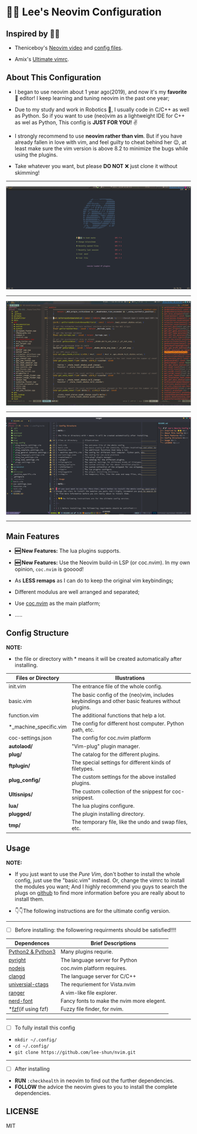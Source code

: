 # 🚀🚀 Lee's Neovim Configuration

## Inspired by 🌟🌟

* Theniceboy's [Neovim video](https://space.bilibili.com/13081489?from=search&seid=9375318644841322836) and [config
  files](https://github.com/theniceboy/nvim).

* Amix's  [Ultimate vimrc](https://github.com/amix/vimrc).

## About This Configuration

* I began to use neovim about 1 year ago(2019), and now it's my **favorite**
🥰 editor! I keep learning and tuning neovim in the past one year; </br>

* Due to my study and work in Robotics 🤖, I usually code in C/C++ as well
as Python. So if you want to use (neo)vim as a lightweight IDE for C++ as wel
as Python, This config is **JUST FOR YOU!** ✌️

* I strongly recommend to use **neovim rather than vim**. But if you have
already fallen in love with vim, and feel guilty to cheat behind her 😉, at
least make sure the vim version is above 8.2 to minimize the bugs while using
the plugins.

* Take whatever you want, but please **DO NOT** ❌ just clone it without
skimming!</br>

---

![screenshot1](./screenshot/screenshot1.png)

---

![screenshot2](./screenshot/screenshot2.png)

---
![screenshot](./screenshot/screenshot.png)

---

## Main Features

* **🆕 New Features:** The lua plugins supports.

* **🆕 New Features:** Use the Neovim build-in LSP (or coc.nvim). In my own opinion, `coc.nvim` is gooood!

* As **LESS remaps** as I can do to keep the original vim keybindings;

* Different modulus are well arranged and separated;

* Use [coc.nvim](https://github.com/neoclide/coc.nvim) as the main platform;

* .....

## Config Structure

**NOTE:**

* the file or directory with * means it will be created automatically after installing.

| Files or Directory     | Illustrations                                                                                    |
|------------------------|--------------------------------------------------------------------------------------------------|
| init.vim               | The entrance file of the whole config.                                                           |
| basic.vim              | The basic config of the (neo)vim, includes keybindings and other basic features without plugins. |
| function.vim           | The additional functions that help a lot.                                                        |
| *_machine_specific.vim | The config for different host computer. Python path, etc.                                        |
| coc-settings.json      | The config for coc.nvim platform                                                                 |
| **autolaod/**          | "Vim-plug" plugin manager.                                                                       |
| **plug/**              | The catalog for the different plugins.                                                           |
| **ftplugin/**          | The special settings for different kinds of filetypes.                                           |
| **plug_config/**       | The custom settings for the above installed plugins.                                             |
| **Ultisnips/**         | The custom collection of the snippest for coc-snippest.                                          |
| **lua/**               | The lua plugins configure.                                                                       |
| **plugged/**          | The plugin installing directory.                                                                  |
| **tmp/**              | The temporary file, like the undo and swap files, etc.                                            |

## Usage

**NOTE:**

* If you just want to use the *Pure Vim*, don't bother to install the whole config, just use the "basic.vim" instead. Or,
change the vimrc to install the modules you want; And I highly recommend you guys to search the plugs on [github](https://github.com)
to find more information before you are really about to install them.

* 👇👇The following instructions are for the ultimate config version.

---

* [ ] Before installing: the followering requirments should be satisfied!!!!

| Dependences                                                  | Brief Descriptions                         |
|--------------------------------------------------------------|--------------------------------------------|
| [Python2 & Python3](https://www.python.org/)                 | Many plugins requrie.                      |
| [pyright](https://github.com/microsoft/pyright)              | The language server for Python             |
| [nodejs](https://nodejs.org/en/)                             | coc.nvim platform requires.                |
| [clangd](http://clangd.llvm.org/installation.html)           | The language server for C/C++              |
| [universial-ctags](https://github.com/universal-ctags/ctags) | The requriement for Vista.nvim             |
| [ranger](https://github.com/ranger/ranger)                   | A vim-like file explorer.                  |
| [nerd-font](https://github.com/ryanoasis/nerd-fonts)         | Fancy fonts to make the nvim more elegent. |
| \*[fzf](https://github.com/junegunn/fzf)(if using fzf)       | Fuzzy file finder, for nvim.               |

---

* [ ] To fully install this config

* `mkdir ~/.config/`
* `cd ~/.config/`
* `git clone https://github.com/lee-shun/nvim.git`

---

* [ ]   After installing

* **RUN** `:checkhealth` in neovim to find out the further dependencies.
* **FOLLOW** the advice the neovim gives to you to install the complete dependencies.

## LICENSE

MIT
